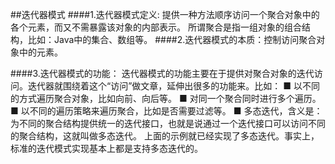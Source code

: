 ##迭代器模式
####1.迭代器模式定义:
    提供一种方法顺序访问一个聚合对象中的各个元素，而又不需暴露该对象的内部表示。
    所谓聚合是指一组对象的组合结构，比如：Java中的集合、数组等。
####2.迭代器模式的本质：控制访问聚合对象中的元素。

####3.迭代器模式的功能：
    迭代器模式的功能主要在于提供对聚合对象的迭代访问。迭代器就围绕着这个“访问”做文章，延伸出很多的功能来。比如：
    ■ 以不同的方式遍历聚合对象，比如向前、向后等。
    ■ 对同一个聚合同时进行多个遍历。
    ■ 以不同的遍历策略来遍历聚合，比如是否需要过滤等。
    ■ 多态迭代，含义是：为不同的聚合结构提供统一的迭代接口，也就是说通过一个迭代接口可以访问不同的聚合结构，这就叫做多态迭代。
    上面的示例就已经实现了多态迭代。事实上，标准的迭代模式实现基本上都是支持多态迭代的。